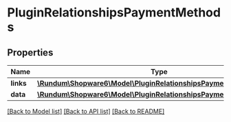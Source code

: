 # PluginRelationshipsPaymentMethods

## Properties
Name | Type | Description | Notes
------------ | ------------- | ------------- | -------------
**links** | [**\Rundum\Shopware6\Model\PluginRelationshipsPaymentMethodsLinks**](PluginRelationshipsPaymentMethodsLinks.md) |  | [optional] 
**data** | [**\Rundum\Shopware6\Model\PluginRelationshipsPaymentMethodsData[]**](PluginRelationshipsPaymentMethodsData.md) |  | [optional] 

[[Back to Model list]](../../README.md#documentation-for-models) [[Back to API list]](../../README.md#documentation-for-api-endpoints) [[Back to README]](../../README.md)

